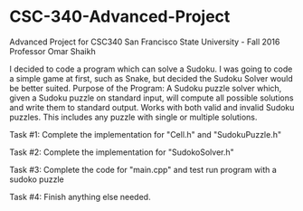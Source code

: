 # CSC-340-Advanced-Project
Advanced Project for CSC340
San Francisco State University - Fall 2016
Professor Omar Shaikh

I decided to code a program which can solve a Sudoku.  I was going to code a simple game at first, such as Snake, but decided the Sudoku Solver would be better suited.
Purpose of the Program: A Sudoku puzzle solver which, given a Sudoku puzzle on standard input, will compute all possible solutions and write them to standard output.  Works with both valid and invalid Sudoku puzzles.  This includes any puzzle with single or multiple solutions.

Task #1:
Complete the implementation for "Cell.h" and "SudokuPuzzle.h"

Task #2:
Complete the implementation for "SudokoSolver.h"

Task #3:
Complete the code for "main.cpp" and test run program with a sudoko puzzle

Task #4:
Finish anything else needed.
